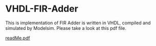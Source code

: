 # VHDL-FIR-Adder

This is implementation of FIR Adder is written in VHDL, compiled and simulated by Modelsim. Please take a look at this pdf file.

[readMe.pdf](document.pdf)
